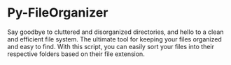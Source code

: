 # Py-FileOrganizer
Say goodbye to cluttered and disorganized directories, and hello to a clean and efficient file system. The ultimate tool for keeping your files organized and easy to find. With this script, you can easily sort your files into their respective folders based on their file extension.
